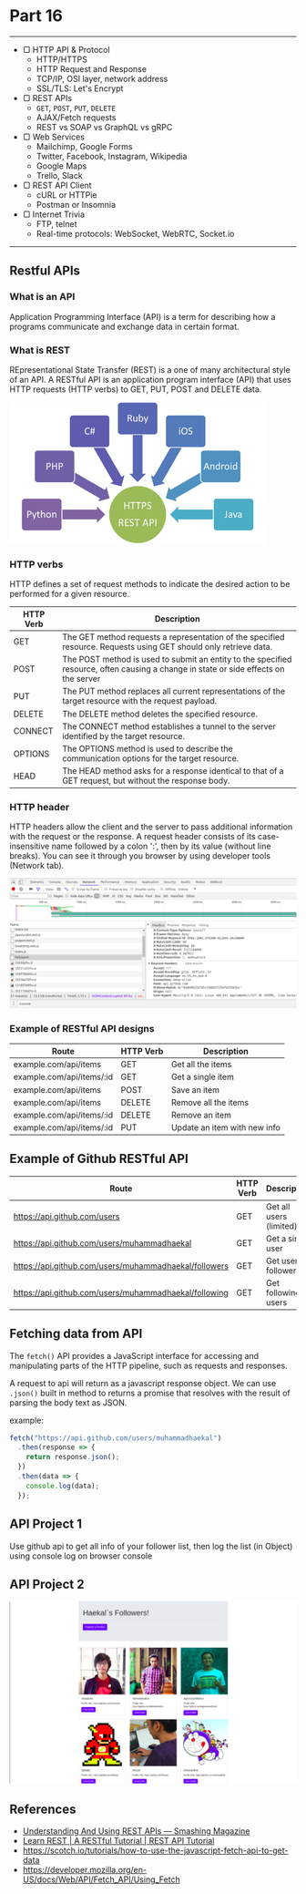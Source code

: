 # Part 16

---

* ▢ HTTP API & Protocol
  * HTTP/HTTPS
  * HTTP Request and Response
  * TCP/IP, OSI layer, network address
  * SSL/TLS: Let's Encrypt
* ▢ REST APIs
  * `GET`, `POST`, `PUT`, `DELETE`
  * AJAX/Fetch requests
  * REST vs SOAP vs GraphQL vs gRPC
* ▢ Web Services
  * Mailchimp, Google Forms
  * Twitter, Facebook, Instagram, Wikipedia
  * Google Maps
  * Trello, Slack
* ▢ REST API Client
  * cURL or HTTPie
  * Postman or Insomnia
* ▢ Internet Trivia
  * FTP, telnet
  * Real-time protocols: WebSocket, WebRTC, Socket.io

---

## Restful APIs

### What is an API

Application Programming Interface (API) is a term for describing how a programs communicate and exchange data in certain format.

### What is REST

REpresentational State Transfer (REST) is a one of many architectural style of an API. A RESTful API is an application program interface (API) that uses HTTP requests (HTTP verbs) to GET, PUT, POST and DELETE data.

![Rest API](./assets/restful.png)

### HTTP verbs

HTTP defines a set of request methods to indicate the desired action to be performed for a given resource.

| HTTP Verb | Description                                                                                                                          |
| --------- | ------------------------------------------------------------------------------------------------------------------------------------ |
| GET       | The GET method requests a representation of the specified resource. Requests using GET should only retrieve data.                    |
| POST      | The POST method is used to submit an entity to the specified resource, often causing a change in state or side effects on the server |
| PUT       | The PUT method replaces all current representations of the target resource with the request payload.                                 |
| DELETE    | The DELETE method deletes the specified resource.                                                                                    |
| CONNECT   | The CONNECT method establishes a tunnel to the server identified by the target resource.                                             |
| OPTIONS   | The OPTIONS method is used to describe the communication options for the target resource.                                            |
| HEAD      | The HEAD method asks for a response identical to that of a GET request, but without the response body.                               |

### HTTP header

HTTP headers allow the client and the server to pass additional information with the request or the response. A request header consists of its case-insensitive name followed by a colon ':', then by its value (without line breaks). You can see it through you browser by using developer tools (Network tab).

![Inspect HTTP Request](./assets/inspectHTTPRequests.png)

### Example of RESTful API designs

| Route                     | HTTP Verb | Description                  |
| ------------------------- | --------- | ---------------------------- |
| example.com/api/items     | GET       | Get all the items            |
| example.com/api/items/:id | GET       | Get a single item            |
| example.com/api/items     | POST      | Save an item                 |
| example.com/api/items     | DELETE    | Remove all the items         |
| example.com/api/items/:id | DELETE    | Remove an item               |
| example.com/api/items/:id | PUT       | Update an item with new info |

## Example of Github RESTful API

| Route                                                 | HTTP Verb | Description             |
| ----------------------------------------------------- | --------- | ----------------------- |
| https://api.github.com/users                          | GET       | Get all users (limited) |
| https://api.github.com/users/muhammadhaekal           | GET       | Get a single user       |
| https://api.github.com/users/muhammadhaekal/followers | GET       | Get user followers      |
| https://api.github.com/users/muhammadhaekal/following | GET       | Get following users     |

## Fetching data from API

The `fetch()` API provides a JavaScript interface for accessing and manipulating parts of the HTTP pipeline, such as requests and responses.

A request to api will return as a javascript response object. We can use `.json()` built in method to returns a promise that resolves with the result of parsing the body text as JSON.

example:

```js
fetch("https://api.github.com/users/muhammadhaekal")
  .then(response => {
    return response.json();
  })
  .then(data => {
    console.log(data);
  });
```

## API Project 1

Use github api to get all info of your follower list, then log the list (in Object) using console log on browser console

## API Project 2

![ExpectedOutput](./assets/API-project-1.png)

## References

* [Understanding And Using REST APIs — Smashing Magazine](https://www.smashingmagazine.com/2018/01/understanding-using-rest-api)
* [Learn REST | A RESTful Tutorial | REST API Tutorial](http://www.restapitutorial.com)
* https://scotch.io/tutorials/how-to-use-the-javascript-fetch-api-to-get-data
* https://developer.mozilla.org/en-US/docs/Web/API/Fetch_API/Using_Fetch

